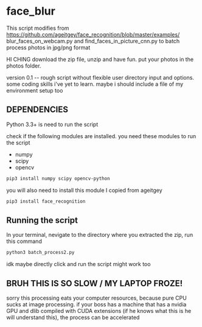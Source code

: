 # face_blur
 
This script modifies from https://github.com/ageitgey/face_recognition/blob/master/examples/ blur_faces_on_webcam.py and find_faces_in_picture_cnn.py to batch process photos in jpg/png format

HI CHING
download the zip file, unzip and have fun. put your photos in the photos folder.

version 0.1 -- rough script without flexible user directory input and options. some coding skills i've yet to learn. maybe i should include a file of my environment setup too

## DEPENDENCIES
Python 3.3+ is need to run the script

check if the following modules are installed. you need these modules to run the script
* numpy
* scipy
* opencv

```bash
pip3 install numpy scipy opencv-python
```

you will also need to install this module I copied from ageitgey

```bash 
pip3 install face_recognition
```

## Running the script
In your terminal, nevigate to the directory where you extracted the zip, run this command

```bash 
python3 batch_process2.py
```

idk maybe directly click and run the script might work too

## BRUH THIS IS SO SLOW / MY LAPTOP FROZE!
sorry this processing eats your computer resources, because pure CPU sucks at image processing.
if your boss has a machine that has a nvidia GPU and dlib compiled with CUDA extensions (if he knows what this is he will understand this), the process can be accelerated